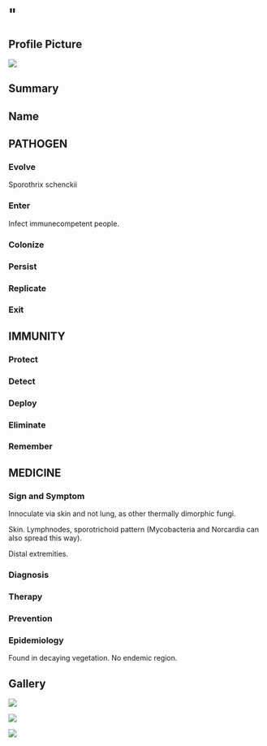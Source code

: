 # "

## Profile Picture

![](1.jpeg)

## Summary

## Name

## PATHOGEN

### Evolve

Sporothrix schenckii

### Enter

Infect immunecompetent people.

### Colonize

### Persist

### Replicate

### Exit

## IMMUNITY

### Protect

### Detect

### Deploy

### Eliminate

### Remember

## MEDICINE

### Sign and Symptom

Innoculate via skin and not lung, as other thermally dimorphic fungi.

Skin.
Lymphnodes, sporotrichoid pattern (Mycobacteria and Norcardia can also spread this way).

Distal extremities.

### Diagnosis

### Therapy

### Prevention

### Epidemiology

Found in decaying vegetation.
No endemic region.

## Gallery

![](2.jpeg)

![](3.jpeg)

![](4.jpeg)
